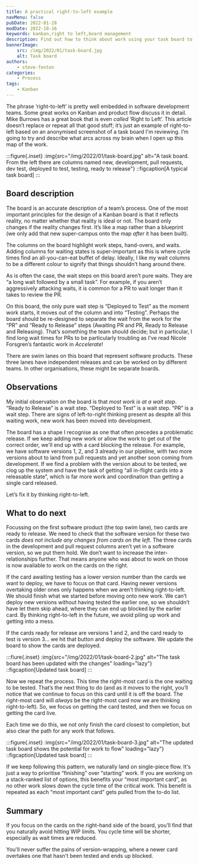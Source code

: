 ```yaml
---
title: A practical right-to-left example
navMenu: false
pubDate: 2022-01-28
modDate: 2022-10-16
keywords: kanban,right to left,board management
description: Find out how to think about work using your task board to prompt lean product flow.
bannerImage:
    src: /img/2022/01/task-board.jpg
    alt: Task board
authors:
    - steve-fenton
categories:
    - Process
tags:
    - Kanban
---
```


The phrase ‘right-to-left’ is pretty well embedded in software development teams. Some great works on Kanban and product flow discuss it in detail. Mike Burrows has a great book that is even *called* ‘Right to Left’. This article doesn’t replace or repeat all that good stuff; it’s just an example of right-to-left based on an anonymised screenshot of a task board I'm reviewing. I’m going to try and describe what arcs across my brain when I open up this map of the work.

:::figure{.inset}
:img{src="/img/2022/01/task-board.jpg" alt="A task board. From the left there are columns named new, development, pull requests, dev test, deployed to test, testing, ready to release"}
::figcaption[A typical task board]
:::

## Board description

The board is an accurate description of a team’s process. One of the most important principles for the design of a Kanban board is that it reflects reality, no matter whether that reality is ideal or not. The board only changes if the reality changes first. It’s like a map rather than a blueprint (we only add that new super-campus onto the map *after* it has been built).

The columns on the board highlight work steps, hand-overs, and waits. Adding columns for waiting states is super-important as this is where cycle times find an all-you-can-eat buffet of delay. Ideally, I like my wait columns to be a different colour to signify that things shouldn’t hang around there.

As is often the case, the wait steps on this board aren’t pure waits. They are “a long wait followed by a small task”. For example, if you aren’t aggressively attacking waits, it is common for a PR to wait longer than it takes to review the PR.

On this board, the only pure wait step is “Deployed to Test” as the moment work starts, it moves out of the column and into “Testing”. Perhaps the board should be re-designed to separate the wait from the work for the “PR” and “Ready to Release” steps (Awaiting PR and PR, Ready to Release and Releasing). That’s something the team should decide; but in particular, I find long wait times for PRs to be particularly troubling as I’ve read Nicole Forsgren’s fantastic work in *Accelerate*!

There are swim lanes on this board that represent software products. These three lanes have independent releases and can be worked on by different teams. In other organisations, these might be separate boards.

## Observations

My initial observation on the board is that *most work is at a wait step*. “Ready to Release” is a wait step. “Deployed to Test” is a wait step. “PR” is a wait step. There are signs of left-to-right thinking present as despite all this waiting work, new work has been moved into development.

The board has a shape I recognise as one that often precedes a problematic release. If we keep adding new work or allow the work to get out of the correct order, we'll end up with a card blocking the release. For example, we have software versions 1, 2, and 3 already in our pipeline, with two more versions about to land from pull requests and yet another soon coming from development. If we find a problem with the version about to be tested, we clog up the system and have the task of getting “all in-flight cards into a releasable state”, which is far more work and coordination than getting a single card released.

Let’s fix it by thinking right-to-left.

## What to do next

Focussing on the first software product (the top swim lane), two cards are ready to release. We need to check that the software version for these two cards *does not include any changes from cards on the left*. The three cards in the development and pull request columns aren’t yet in a software version, so we put them hold. We don’t want to increase the inter-relationships further. That means anyone who was about to work on those is now available to work on the cards on the right.

If the card awaiting testing has a lower version number than the cards we want to deploy, we have to focus on that card. Having newer versions overtaking older ones only happens when we aren’t thinking right-to-left. We should finish what we started before moving onto new work. We can’t deploy new versions without having tested the earlier one, so we shouldn’t have let them skip ahead, where they can end up blocked by the earlier card. By thinking right-to-left in the future, we avoid piling up work and getting into a mess.

If the cards ready for release are versions 1 and 2, and the card ready to test is version 3… we hit that button and deploy the software. We update the board to show the cards are deployed.

:::fiure{.inset}
:img{src="/img/2022/01/task-board-2.jpg" alt="The task board has been updated with the changes" loading="lazy"}
::figcaption[Updated task board]
:::

Now we repeat the process. This time the right-most card is the one waiting to be tested. That’s the next thing to do (and as it moves to the right, you’ll notice that we continue to focus on this card until it is off the board. The right-most card will *always* be the right-most card now we are thinking right-to-left). So, we focus on getting the card tested, and then we focus on getting the card live.

Each time we do this, we not only finish the card closest to completion, but also clear the path for any work that follows.

:::figure{.inset}
:img{src="/img/2022/01/task-board-3.jpg" alt="The updated task board shows the potential for work to flow" loading="lazy"}
::figcaption[Updated task board]
:::

If we keep following this pattern, we naturally land on single-piece flow. It's just a way to prioritise “finishing” over “starting” work. If you are working on a stack-ranked list of options, this benefits your “most important card”, as no other work slows down the cycle time of the critical work. This benefit is repeated as each “most important card” gets pulled from the to-do list.

## Summary

If you focus on the cards on the right-hand side of the board, you’ll find that you naturally avoid hitting WIP limits. You cycle time will be shorter, especially as wait times are reduced.

You'll never suffer the pains of version-wrapping, where a newer card overtakes one that hasn't been tested and ends up blocked.